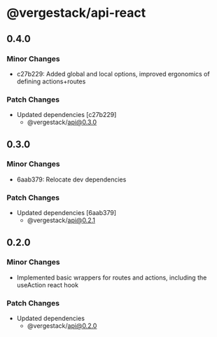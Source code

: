 # @vergestack/api-react

## 0.4.0

### Minor Changes

- c27b229: Added global and local options, improved ergonomics of defining actions+routes

### Patch Changes

- Updated dependencies [c27b229]
  - @vergestack/api@0.3.0

## 0.3.0

### Minor Changes

- 6aab379: Relocate dev dependencies

### Patch Changes

- Updated dependencies [6aab379]
  - @vergestack/api@0.2.1

## 0.2.0

### Minor Changes

- Implemented basic wrappers for routes and actions, including the useAction react hook

### Patch Changes

- Updated dependencies
  - @vergestack/api@0.2.0

